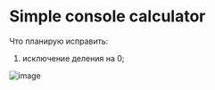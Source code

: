 # Simple console calculator

Что планирую исправить:
1) исключение деления на 0;

![image](https://user-images.githubusercontent.com/86486142/148813376-05d6fd2b-65a9-447a-918b-63fc6d92f2e6.png)


